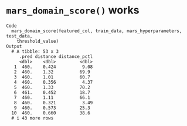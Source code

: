 # `mars_domain_score()` works

    Code
      mars_domain_score(featured_col, train_data, mars_hyperparameters, test_data,
        threshold_value)
    Output
      # A tibble: 53 x 3
         .pred distance distance_pctl
         <dbl>    <dbl>         <dbl>
       1  460.    0.424          9.08
       2  460.    1.32          69.9 
       3  460.    1.01          60.7 
       4  460.    0.356          4.37
       5  460.    1.33          70.2 
       6  461.    0.452         18.7 
       7  460.    1.11          66.1 
       8  460.    0.321          3.49
       9  460.    0.573         25.3 
      10  460.    0.660         38.6 
      # i 43 more rows

